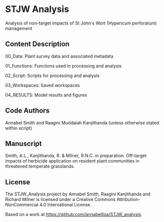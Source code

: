 # STJW Analysis

Analysis of non-target impacts of St John's Wort (Hypericum perforatum) management

## Content Description

00_Data: Plant survey data and associated metadata

01_Functions: Functions used in processing and analysis

02_Script: Scripts for processing and analysis

03_Workspaces: Saved workspaces

04_RESULTS: Model results and figures

## Code Authors

Annabel Smith and Raagini Muddaiah Kanjithanda (unless otherwise stated within script)

## Manuscript

Smith, A.L., Kanjithanda, R. & Milner, R.N.C. in preparation. Off-target impacts of herbicide application on resident plant communities in threatened temperate grasslands.

## License

The STJW_Analysis project by Annabel Smith, Raagini Kanjithanda and Richard Milner is licensed under a Creative Commons Attribution-NonCommercial 4.0 International License.

Based on a work at https://github.com/annabellisa/STJW_analysis.


